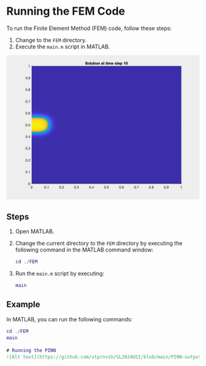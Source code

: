 # Running the FEM Code

To run the Finite Element Method (FEM) code, follow these steps:

1. Change to the `FEM` directory.
2. Execute the `main.m` script in MATLAB.

![Alt Text](https://github.com/stprnvsh/SL2024USI/blob/main/FEM_sigmahx0p1.gif)

## Steps

1. Open MATLAB.
2. Change the current directory to the `FEM` directory by executing the following command in the MATLAB command window:

    ```matlab
    cd ./FEM
    ```

3. Run the `main.m` script by executing:

    ```matlab
    main
    ```

## Example

In MATLAB, you can run the following commands:

```matlab
cd ./FEM
main

# Running the PINN
![Alt text](https://github.com/stprnvsh/SL2024USI/blob/main/PINN-output1.gif)
